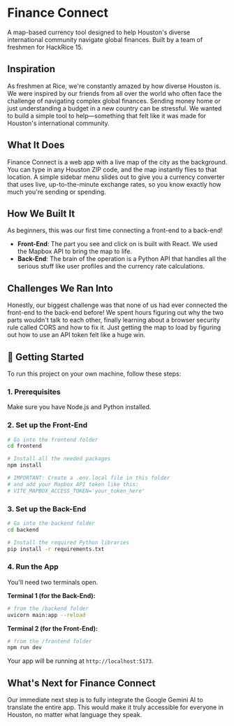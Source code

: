# Finance Connect

A map-based currency tool designed to help Houston's diverse international community navigate global finances. Built by a team of freshmen for HackRice 15.

## Inspiration

As freshmen at Rice, we're constantly amazed by how diverse Houston is. We were inspired by our friends from all over the world who often face the challenge of navigating complex global finances. Sending money home or just understanding a budget in a new country can be stressful. We wanted to build a simple tool to help—something that felt like it was made for Houston's international community.

## What It Does

Finance Connect is a web app with a live map of the city as the background. You can type in any Houston ZIP code, and the map instantly flies to that location. A simple sidebar menu slides out to give you a currency converter that uses live, up-to-the-minute exchange rates, so you know exactly how much you're sending or spending.

## How We Built It

As beginners, this was our first time connecting a front-end to a back-end!

- **Front-End**: The part you see and click on is built with React. We used the Mapbox API to bring the map to life.
- **Back-End**: The brain of the operation is a Python API that handles all the serious stuff like user profiles and the currency rate calculations.

## Challenges We Ran Into

Honestly, our biggest challenge was that none of us had ever connected the front-end to the back-end before! We spent hours figuring out why the two parts wouldn't talk to each other, finally learning about a browser security rule called CORS and how to fix it. Just getting the map to load by figuring out how to use an API token felt like a huge win.

## 🚀 Getting Started

To run this project on your own machine, follow these steps:

### 1. Prerequisites

Make sure you have Node.js and Python installed.

### 2. Set up the Front-End

```bash
# Go into the frontend folder
cd frontend

# Install all the needed packages
npm install

# IMPORTANT: Create a .env.local file in this folder
# and add your Mapbox API token like this:
# VITE_MAPBOX_ACCESS_TOKEN='your_token_here'
```

### 3. Set up the Back-End

```bash
# Go into the backend folder
cd backend

# Install the required Python libraries
pip install -r requirements.txt
```

### 4. Run the App

You'll need two terminals open.

**Terminal 1 (for the Back-End):**
```bash
# from the /backend folder
uvicorn main:app --reload
```

**Terminal 2 (for the Front-End):**
```bash
# from the /frontend folder
npm run dev
```

Your app will be running at `http://localhost:5173`.

## What's Next for Finance Connect

Our immediate next step is to fully integrate the Google Gemini AI to translate the entire app. This would make it truly accessible for everyone in Houston, no matter what language they speak.
